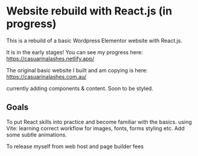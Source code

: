 # Website rebuild with React.js (in progress)

This is a rebuild of a basic Wordpress Elementor website with React.js.


It is in the early stages! You can see my progress here: https://casuarinalashes.netlify.app/

The original basic website I built and am copying is here: https://casuarinalashes.com.au/

currently adding components & content.
Soon to be styled.

## Goals

To put React skills into practice and become familiar with the basics.
using Vite: learning correct workflow for images, fonts, forms styling etc.
Add some subtle animations.

To release myself from web host and page builder fees


